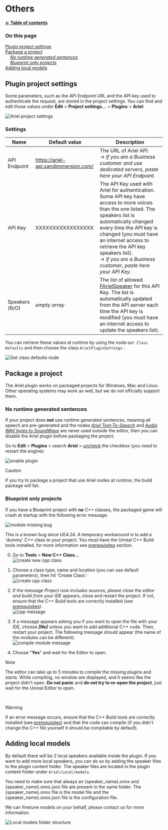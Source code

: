 # Others

**[← Table of contents](/README.md#table-of-contents)**

### On this page

[Plugin project settings](#plugin-project-settings)<br/>
[Package a project](#package-a-project)<br/>
    *[No runtime generated sentences](#no-runtime-generated-sentences)*<br/>
    *[Blueprint only projects](#blueprint-only-projects)*<br/>
[Adding local models](#adding-local-models)<br/>

## Plugin project settings

Some parameters, such as the API Endpoint URL and the API key used to authenticate the request, are stored in the project settings. You can find and edit those values under **Edit** > **Project settings...** > **Plugins** > **Ariel**: 

![Ariel project settings](/res/ariel_plugin_settings.png)

### Settings

| Name              | Default value     | Description |
| ----------------- | ----------------- | ----------- |
| API Endpoint      | https://ariel-api.xandimmersion.com/ | The URL of Ariel API. <br/>*→ If you are a Business customer and use dedicated servers, paste here your API Endpoint.* |
| API Key           | XXXXXXXXXXXXXXXXX | The API Key used with Ariel for authentication. Some API key have access to more voices than the one listed. The speakers list is automatically changed every time the API key is changed (you must have an internet access to retrieve the API key speakers list).<br/> *→ If you are a Business customer, paste here your API Key.* |
| Speakers (R/O)    | *empty array*     | The list of allowed [FArielSpeaker](/doc/API.md#ariel-speaker-farielspeaker) for this API Key. The list is automatically updated from the API server each time the API key is modified (you must have an internet access to update the speakers list). |

You can retrieve these values at runtime by using the node `Get Class Defaults` and then choose the class `ArielPluginSettings` :

![Get class defaults node](/res/get_class_defaults.png)

## Package a project

The Ariel plugin works on packaged projects for Windows, Mac and Linux. Other operating systems may work as well, but we do not officially support them.

### No runtime generated sentences

If your project does **not** use runtime generated sentences, meaning all speech are pre-generated and the nodes *[Ariel Text-To-Speech](/doc/API.md#ariel-text-to-speech)* and *[Audio WAV bytes to SoundWave](/doc/API.md#audio-wav-bytes-to-soundwave)* are never used outside the editor, then you can disable the Ariel plugin before packaging the project.

Go to **Edit** > **Plugins** > search **Ariel** > <ins>uncheck</ins> the checkbox (you need to restart the engine):

![enable plugin](/res/enable_plugin.png)

> [!CAUTION]
> If you try to package a project that use Ariel nodes at runtime, the build package will fail.

### Blueprint only projects

If you have a Blueprint project with **no** C++ classes, the packaged game will crash at startup with the following error message:

![module missing bug](/res/ariel_module_not_found.png)

This is a known bug since UE4.24. A temporary workaround is to add a 'dummy' C++ class to your project. You must have the Unreal C++ Build tools installed, for more information see [prerequisites](/doc/Setup.md#prerequisites) section.

0. Go to **Tools** > **New C++ Class...**<br/>
![create new cpp class](/res/new_cpp_class.png)

1. Choose a class type, name and location (you can use default parameters), then hit 'Create Class':<br/>
![create cpp class](/res/create_class.png)

2. If the message *Project now includes sources, please close the editor and build from your IDE* appears, close and restart the project. If not, ensure that the C++ Build tools are correctly installed (see [prerequisites](/doc/Setup.md#prerequisites)).<br/>
![cpp message](/res/cpp_message.png)

3. If a message appears asking you if you want to open the file with your IDE, choose ***\[No\]*** unless you want to add additional C++ code. Then, restart your project. The following message should appear (the name of the modules can be different):<br/>
![compile module message](/res/uncompiled_module_message.png)

4. Choose "**Yes**" and wait for the Editor to open. 

> [!NOTE]
> The editor can take up to 5 minutes to compile the missing plugins and starts. While compiling, no window are displayed, and it seems like the project didn't open. **Do not panic** and **do not try to re-open the project**, just wait for the Unreal Editor to open.

<br/>

> [!WARNING]
> If an error message occurs, ensure that the C++ Build tools are correctly installed (see [prerequisites](/doc/Setup.md#prerequisites)) and that the code can compile (if you didn't change the C++ file yourself it should be compilable by default).

## Adding local models

By default there will be 2 local speakers available inside the plugin. If you want to add more local speakers, you can do so by adding the speaker files to the plugin content folder. The speaker files are located in the plugin content folder under `Ariel/Local/models`.

You need to make sure that always an {speaker_name}.onnx and {speaker_name}.onnx.json file are present in the same folder. The {speaker_name}.onnx file is the model file and the {speaker_name}.onnx.json file is the configuration file. 

We can finetune models on your behalf, please contact us for more information.

![Local models folder structure](/res/adding_local_speakers.png)